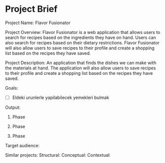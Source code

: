 # Project Brief

Project Name: Flavor Fusionator

Project Overview:
Flavor Fusionator is a web application that allows users to search for recipes based on the ingredients they have on hand. Users can also search for recipes based on their dietary restrictions. Flavor Fusionator will also allow users to save recipes to their profile and create a shopping list based on the recipes they have saved.

Project Description:
An application that finds the dishes we can make with the materials at hand. The application will also allow users to save recipes to their profile and create a shopping list based on the recipes they have saved.

Goals:

- [ ] Eldeki urunlerle yapilabilecek yemekleri bulmak

Output:

1. Phase

2. Phase

3. Phase

Target audience:

Similar projects:
Structural:
Conceptual:
Contextual:
